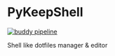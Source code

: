 # PyKeepShell
[![buddy pipeline](https://app.buddy.works/paulvaret/pykeepshell/pipelines/pipeline/189735/badge.svg?token=b8c8537e7b306ecabd2e06460e5dc7794e3ffe59903108c44232f58c0cc17c26 "buddy pipeline")](https://app.buddy.works/paulvaret/pykeepshell/pipelines/pipeline/189735)


Shell like dotfiles manager &amp; editor

